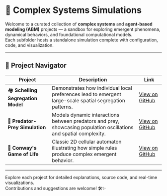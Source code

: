 # 🧩 Complex Systems Simulations

Welcome to a curated collection of **complex systems** and **agent-based modeling (ABM)** projects — a sandbox for exploring emergent phenomena, dynamical behaviors, and foundational computational models.  
Each subfolder hosts a standalone simulation complete with configuration, code, and visualization.

---

## 🚀 Project Navigator

| Project                        | Description                                         | Link                                                               |
|-------------------------------|-----------------------------------------------------|--------------------------------------------------------------------|
| 🏘️ **Schelling Segregation Model** | Demonstrates how individual local preferences lead to emergent large-scale spatial segregation patterns. | [View on GitHub](https://github.com/FarshadAmiri/complex-systems-simulations/tree/main/schelling-abm) |
| 🦌 **Predator-Prey Simulation**     | Models dynamic interactions between predators and prey, showcasing population oscillations and spatial complexity. | [View on GitHub](https://github.com/FarshadAmiri/complex-systems-simulations/tree/main/predator-prey) |
| 🎲 **Conway's Game of Life**          | Classic 2D cellular automaton illustrating how simple rules produce complex emergent behavior. | [View on GitHub](https://github.com/FarshadAmiri/complex-systems-simulations/tree/main/conway-game-of-life) |

---

Explore each project for detailed explanations, source code, and real-time visualizations.  
Contributions and suggestions are welcome! 🛠️✨
